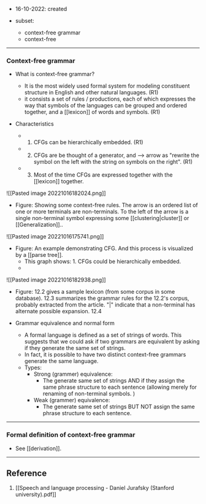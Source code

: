 - 16-10-2022: created

- subset: 
	- context-free grammar
	- context-free

---
### Context-free grammar


- What is context-free grammar?
	- It is the most widely used formal system for modeling constituent structure in English and other natural languages. (R1)
	- it consists a set of rules / productions, each of which expresses the way that symbols of the languages can be grouped and ordered together, and a [[lexicon]] of words and symbols. (R1)

- Characteristics
	- 1. CFGs can be hierarchically embedded. (R1)
	- 2. CFGs are be thought of a generator, and --> arrow as "rewrite the symbol on the left with the string on symbols on the right". (R1)
	- 3. Most of the time CFGs are expressed together with the [[lexicon]] together. 


![[Pasted image 20221016182024.png]]
- Figure: Showing some context-free rules. The arrow is an ordered list of one or more terminals are non-terminals. To the left of the arrow is a single non-terminal symbol expressing some [[clustering|cluster]] or [[Generalization]]..


![[Pasted image 20221016175741.png]]
- Figure: An example demonstrating CFG. And this process is visualized by a [[parse tree]]. 
	- This graph shows: 1. CFGs could be hierarchically embedded. 
	- 

![[Pasted image 20221016182938.png]]
- Figure: 12.2 gives a sample lexicon (from some corpus in some database). 12.3 summarizes the grammar rules for the 12.2's corpus, probably extracted from the article. "|" indicate that a non-terminal has alternate possible expansion. 12.4

- Grammar equivalence and normal form
	- A formal language is defined as a set of strings of words. This suggests that we could ask if two grammars are equivalent by asking if they generate the same set of strings.
	- In fact, it is possible to have two distinct context-free grammars generate the same language.
	- Types:
		- Strong (grammer) equivalence:
			- The generate same set of strings AND if they assign the same phrase structure to each sentence (allowing merely for renaming of non-terminal symbols. )
		- Weak (grammer) equivalence:
			- The generate same set of strings BUT NOT assign the same phrase structure to each sentence.

---
### Formal definition of context-free grammar

- See [[derivation]]. 


---
## Reference

1. [[Speech and language processing - Daniel Jurafsky (Stanford university).pdf]]